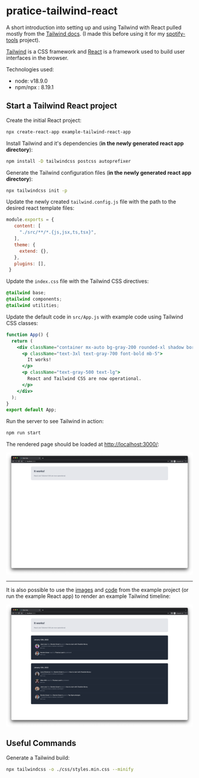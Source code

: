 # pratice-tailwind-react

A short introduction into setting up and using Tailwind with React pulled mostly from the [Tailwind docs](https://tailwindcss.com/docs/guides/create-react-app). (I made this before using it for my [spotify-tools](https://github.com/Kayra/spotify-tools) project). 

[Tailwind](https://tailwindcss.com/) is a CSS framework and [React](https://reactjs.org/) is a framework used to build user interfaces in the browser.

Technologies used:

- node: v18.9.0
- npm/npx : 8.19.1

## Start a Tailwind React project

Create the initial React project:

```bash
npx create-react-app example-tailwind-react-app
```

Install Tailwind and it's dependencies (**in the newly generated react app directory**):

```bash
npm install -D tailwindcss postcss autoprefixer
```

Generate the Tailwind configuration files (**in the newly generated react app directory**):

```bash
npx tailwindcss init -p
```

Update the newly created `tailwind.config.js` file with the path to the desired react template files:

```js
module.exports = {
   content: [
     "./src/**/*.{js,jsx,ts,tsx}",
   ],
   theme: {
     extend: {},
   },
   plugins: [],
 }
```

Update the `index.css` file with the Tailwind CSS directives:

```css
@tailwind base;
@tailwind components;
@tailwind utilities;
```

Update the default code in `src/App.js` with example code using Tailwind CSS classes:

```jsx
function App() {
  return (
    <div className="container mx-auto bg-gray-200 rounded-xl shadow border p-8 m-10">
      <p className="text-3xl text-gray-700 font-bold mb-5">
        It works!
      </p>
      <p className="text-gray-500 text-lg">
        React and Tailwind CSS are now operational.
      </p>
    </div>
  );
}
export default App;
```

Run the server to see Tailwind in action:

```bash
npm run start
```

The rendered page should be loaded at [http://localhost:3000/](http://localhost:3000/):

![how it should look](./docs/how_it_should_look.png)

---

It is also possible to use the [images](example-tailwind-react-app/src/assets) and [code](example-tailwind-react-app/src/App.js) from the example project (or run the example React app) to render an example Tailwind timeline:

![how it should look with timeline](./docs/how_it_should_look_with_timeline.png)

## Useful Commands

Generate a Tailwind build:

```bash
npx tailwindcss -o ./css/styles.min.css --minify
```

